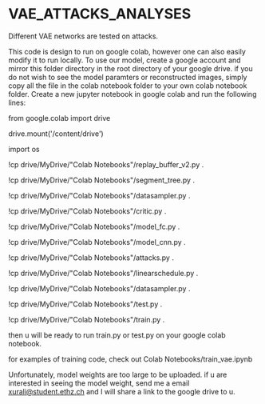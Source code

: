 # VAE_ATTACKS_ANALYSES
Different VAE networks are tested on attacks. 


This code is design to run on google colab, however one can also easily modify it to run locally. To use our model, 
create a google account and mirror this folder directory in the root directory of your google drive. if you do not 
wish to see the model paramters or reconstructed images, simply copy all the file in the colab notebook folder to 
your own colab notebook folder. Create a new jupyter notebook in google colab and run the following lines:

from google.colab import drive


drive.mount('/content/drive')


import os


!cp drive/MyDrive/"Colab Notebooks"/replay_buffer_v2.py .


!cp drive/MyDrive/"Colab Notebooks"/segment_tree.py .


!cp drive/MyDrive/"Colab Notebooks"/datasampler.py .


!cp drive/MyDrive/"Colab Notebooks"/critic.py .


!cp drive/MyDrive/"Colab Notebooks"/model_fc.py .


!cp drive/MyDrive/"Colab Notebooks"/model_cnn.py .


!cp drive/MyDrive/"Colab Notebooks"/attacks.py .


!cp drive/MyDrive/"Colab Notebooks"/linearschedule.py .


!cp drive/MyDrive/"Colab Notebooks"/datasampler.py .

!cp drive/MyDrive/"Colab Notebooks"/test.py .

!cp drive/MyDrive/"Colab Notebooks"/train.py .

then u will be ready to run train.py or test.py on your google colab notebook.

for examples of training code, check out Colab Notebooks/train_vae.ipynb

Unfortunately, model weights are too large to be uploaded. if u are interested in seeing the model weight, send me a email xurali@student.ethz.ch and I will share a link to the google drive to u.
